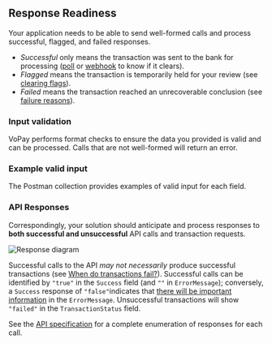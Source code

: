 ## Response Readiness

Your application needs to be able to send well-formed calls and process successful, flagged, and failed responses.

- *Successful* only means the transaction was sent to the bank for processing ([poll](#polling-for-transaction-statuses) or [webhook](#setup-webhook-notifications) to know if it clears).
- *Flagged* means the transaction is temporarily held for your review (see [clearing flags](#flagged-transactions)\).
- *Failed* means the transaction reached an unrecoverable conclusion (see [failure reasons](#failure)\).

### Input validation

VoPay performs format checks to ensure the data you provided is valid and can be processed. Calls that are not well-formed will return an error.

### Example valid input

The Postman collection provides examples of valid input for each field.

### API Responses

 Correspondingly, your solution should anticipate and process responses to **both successful and unsuccessful** API calls and transaction requests.

![Response diagram](https://raw.githubusercontent.com/gist/mavaddat/c238fcebca80e66a327cb47be271e4ae/raw/ce2434292580a514b39300f1d3ebd2b1cc966b71/response.svg)

Successful calls to the API *may not necessarily* produce successful transactions (see [When do transactions fail?](#when-do-transactions-fail)\). Successful calls can be identified by `"true"` in the `Success` field (and `""` in `ErrorMessage`); conversely, a `Success` response of `"false"`indicates that [there will be important information](#common-errors) in the `ErrorMessage`. Unsuccessful transactions will show `"failed"` in the `TransactionStatus` field.

See the [API specification](https://docs.vopay.com/v2/vopay-api-reference/ref) for a complete enumeration of responses for each call.

